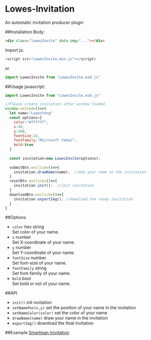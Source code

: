 # Lowes-Invitation
An automatic invitation producer plugin

##Installation
Body:
```html
<div class="lowesInvite" data-img="..."></div>
```

Import js:
```javascript
<script src="LowesInvite.min.js"></script>
```
or
```javascript
import LowesInvite from "LowesInvite.es6.js"
```

##Usage 
javascript:
```javascript
import LowesInvite from "LowesInvite.es6.js"

//Please create invitation after window loaded.
window.onload=()=>{   
  let name="LowesYang"
  const options={
    color:"#ffffff",
    x:40,
    y:400,
    fontSize:24,
    fontFamily:"Microsoft Yahei",
    bold:true
  }
  
  const invitation=new LowesInvite(options);
  
  submitBtn.onclick=()=>{
    invitation.drawName(name);  //Add your name to the invitation
  }
  resetBtn.onclick=()=>{
    invitation.init();  //init invitation
  }
  downloadBtn.onclick=()=>{
    invitation.exportImg(); //download the ready invitation
  }
}
```
##Options
- ```color``` hex string  
Set color of your name.
- ```x```  number  
Set X-coordinate of your name.
- ```y```  number  
Set Y-coordinate of your name.
- ```fontSize```  number  
Set font-size of your name.
- ```fontFamily```  string  
Set font-family of your name.
- ```bold``` bool  
Set bold or not of your name.  

##API
- ```init()```  init invitation
- ```setNamePos(x,y)``` set the position of your name in the invitation
- ```setNameColor(color)```  set the color of your name
- ```drawName(name)```  draw your name in the invitation
- ```exportImg()``` download the final invitation

##Example
[Smartisan Inivitation](https://github.com/yyh1102/Lowes-Invitation/tree/master/example)
